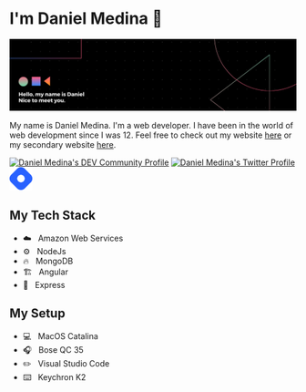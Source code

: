 # I'm Daniel Medina :wave:

[![My Website](https://raw.githubusercontent.com/dnrm/dnrm/master/img/Black%20Technology%20LinkedIn%20Banner%20(1).png)](https://danielmedina.dev)

My name is Daniel Medina. I'm a web developer. I have been in the world of web development since I was 12. Feel free to check out my website [here](https://danielmedina.dev) or my secondary website [here](https://dannermm.com). 

<p>
<a href="https://dev.to/dnrm"><img src="https://d2fltix0v2e0sb.cloudfront.net/dev-rainbow.svg" alt="Daniel Medina's DEV Community Profile" height="40" width="40"></a>
<a href="https://twitter.com/_dnrm"><img src="https://raw.githubusercontent.com/dnrm/dnrm/master/img/Logo%20blue.svg" alt="Daniel Medina's Twitter Profile" height="40" width="40"></a>
<a href="https://blog.danielmedina.dev"><img src="https://raw.githubusercontent.com/dnrm/dnrm/master/img/brand-icon.png" alt="My Hashnode Blog" height="40" width="40"></a>
</p>

## My Tech Stack
- :cloud: &nbsp; Amazon Web Services 
- :gear: &nbsp; NodeJs
- :fire: &nbsp; MongoDB
- :building_construction: &nbsp; Angular
- :triangular_ruler: &nbsp; Express

## My Setup

- :computer: &nbsp; MacOS Catalina
- :headphones: &nbsp; Bose QC 35
- :pencil2: &nbsp; Visual Studio Code
- :keyboard: &nbsp; Keychron K2

